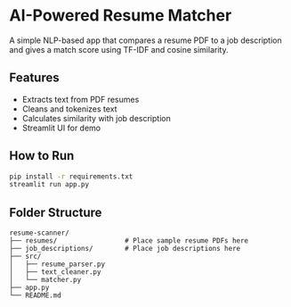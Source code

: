 # AI-Powered Resume Matcher

A simple NLP-based app that compares a resume PDF to a job description and gives a match score using TF-IDF and cosine similarity.

## Features
- Extracts text from PDF resumes
- Cleans and tokenizes text
- Calculates similarity with job description
- Streamlit UI for demo

## How to Run
```bash
pip install -r requirements.txt
streamlit run app.py
```

## Folder Structure
```
resume-scanner/
├── resumes/                 # Place sample resume PDFs here
├── job_descriptions/        # Place job descriptions here
├── src/
│   ├── resume_parser.py
│   ├── text_cleaner.py
│   └── matcher.py
├── app.py
└── README.md
